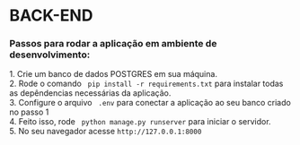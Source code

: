 # BACK-END

<h3>Passos para rodar a aplicação em ambiente de desenvolvimento:</h3>
1. Crie um banco de dados POSTGRES em sua máquina.</br>
2. Rode o comando <code> pip install -r requirements.txt</code> para instalar todas as depêndencias necessárias da aplicação.</br>
3. Configure o arquivo <code> .env</code> para conectar a aplicação ao seu banco criado no passo 1</br>
4. Feito isso, rode <code> python manage.py runserver</code> para iniciar o servidor.</br>
5. No seu navegador acesse <code>http://127.0.0.1:8000</code></br>
